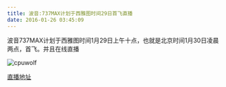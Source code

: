 ```yaml
---
title: 波音:737MAX计划于西雅图时间29日首飞直播
date: 2016-01-26 03:45:09
---
```


波音737MAX计划于西雅图时间1月29日上午十点，也就是北京时间1月30日凌晨两点，首飞。并且在线直播


![cpuwolf](/images/data/attachment/201601/26/120308lnlamc0cflcct3wb.jpg)


[直播地址](http://www.boeing.com/commercial/737max/first-flight/)

